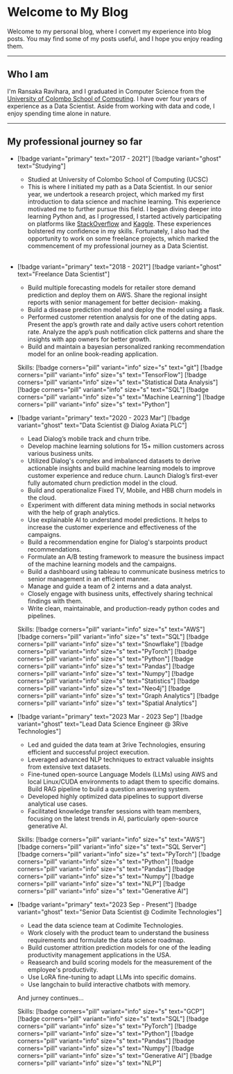# Welcome to My Blog

Welcome to my personal blog, where I convert my experience into blog posts. You may find some of my posts useful, and I hope you enjoy reading them.

---

## Who I am
I'm Ransaka Ravihara, and I graduated in Computer Science from the [University of Colombo School of Computing](https://www.google.com/search?q=University%20of%20Colombo%20School%20of%20Computing). I have over four years of experience as a Data Scientist. Aside from working with data and code, I enjoy spending time alone in nature.

---
## My professional journey so far
-  [!badge variant="primary" text="2017 -  2021"] [!badge variant="ghost" text="Studying"]
    - Studied at University of Colombo School of Computing (UCSC)
    - This is where I initiated my path as a Data Scientist. In our senior year, we undertook a research project, which marked my first introduction to data science and machine learning. This experience motivated me to further pursue this field. I began diving deeper into learning Python and, as I progressed, I started actively participating on platforms like [StackOverflow](https://stackoverflow.com/users/11745014/ransaka-ravihara) and [Kaggle](https://www.kaggle.com/ransakaravihara). These experiences bolstered my confidence in my skills. Fortunately, I also had the opportunity to work on some freelance projects, which marked the commencement of my professional journey as a Data Scientist. <br><br>

- [!badge variant="primary" text="2018 -  2021"] [!badge variant="ghost" text="Freelance Data Scientist"]
    - Build multiple forecasting models for retailer store demand prediction and deploy them on AWS. Share the regional insight reports with senior management for better decision- making.
    - Build a disease prediction model and deploy the model using a flask.
    - Performed customer retention analysis for one of the dating apps. Present the app’s growth rate and daily active users cohort retention rate. Analyze the app’s push notification click patterns and share the insights with app owners for better growth.
    - Build and maintain a bayesian personalized ranking recommendation model for an online book-reading application.
    
    Skills:
    [!badge corners="pill" variant="info" size="s" text="git"] [!badge corners="pill" variant="info" size="s" text="TensorFlow"] [!badge corners="pill" variant="info" size="s" text="Statistical Data Analysis"] [!badge corners="pill" variant="info" size="s" text="SQL"] [!badge corners="pill" variant="info" size="s" text="Machine Learning"] [!badge corners="pill" variant="info" size="s" text="Python"]

- [!badge variant="primary" text="2020 -  2023 Mar"] [!badge variant="ghost" text="Data Scientist @ Dialog Axiata PLC"]
    - Lead Dialog’s mobile track and churn tribe.
    - Develop machine learning solutions for 15+ million customers across various business units.
    - Utilized Dialog's complex and imbalanced datasets to derive actionable insights and build machine learning models to improve customer experience and reduce churn. Launch Dialog’s first-ever fully automated churn prediction model in the cloud.
    - Build and operationalize Fixed TV, Mobile, and HBB churn models in the cloud.
    - Experiment with different data mining methods in social networks with the help of graph analytics.
    - Use explainable AI to understand model predictions. It helps to increase the customer experience and effectiveness of the campaigns.
    - Build a recommendation engine for Dialog's starpoints product recommendations.
    - Formulate an A/B testing framework to measure the business impact of the machine learning models and the campaigns.
    - Build a dashboard using tableau to communicate business metrics to senior management in an efficient manner.
    - Manage and guide a team of 2 interns and a data analyst.
    - Closely engage with business units, effectively sharing technical findings with them.
    - Write clean, maintainable, and production-ready python codes and pipelines.
    
    Skills:
    [!badge corners="pill" variant="info" size="s" text="AWS"] [!badge corners="pill" variant="info" size="s" text="SQL"] [!badge corners="pill" variant="info" size="s" text="Snowflake"] [!badge corners="pill" variant="info" size="s" text="PyTorch"] [!badge corners="pill" variant="info" size="s" text="Python"] [!badge corners="pill" variant="info" size="s" text="Pandas"] [!badge corners="pill" variant="info" size="s" text="Numpy"] [!badge corners="pill" variant="info" size="s" text="Statistics"] [!badge corners="pill" variant="info" size="s" text="Neo4j"] [!badge corners="pill" variant="info" size="s" text="Graph Analytics"] [!badge corners="pill" variant="info" size="s" text="Spatial Analytics"]

- [!badge variant="primary" text="2023 Mar -  2023 Sep"] [!badge variant="ghost" text="Lead Data Science Engineer @ 3Rive Technologies"]
    - Led and guided the data team at 3rive Technologies, ensuring efficient and successful project execution. 
    - Leveraged advanced NLP techniques to extract valuable insights from extensive text datasets. 
    - Fine-tuned open-source Language Models (LLMs) using AWS and local Linux/CUDA environments to adapt them to specific domains. Build RAG pipeline to build a question answering system.
    - Developed highly optimized data pipelines to support diverse analytical use cases. 
    - Facilitated knowledge transfer sessions with team members, focusing on the latest trends in AI, particularly open-source generative AI. 
    
    Skills:
    [!badge corners="pill" variant="info" size="s" text="AWS"] [!badge corners="pill" variant="info" size="s" text="SQL Server"] [!badge corners="pill" variant="info" size="s" text="PyTorch"] [!badge corners="pill" variant="info" size="s" text="Python"] [!badge corners="pill" variant="info" size="s" text="Pandas"] [!badge corners="pill" variant="info" size="s" text="Numpy"] [!badge corners="pill" variant="info" size="s" text="NLP"] [!badge corners="pill" variant="info" size="s" text="Generative AI"] 

- [!badge variant="primary" text="2023 Sep - Present"] [!badge variant="ghost" text="Senior Data Scientist @ Codimite Technologies"]
    - Lead the data science team at Codimite Technologies.
    - Work closely with the product team to understand the business requirements and formulate the data science roadmap.
    - Build customer attrition prediction models for one of the leading productivity management applications in the USA.
    - Reasearch and build scoring models for the measurement of the employee's productivity.
    - Use LoRA fine-tuning to adapt LLMs into specific domains. 
    - Use langchain to build interactive chatbots with memory.

    And jurney continues...
    
    Skills:
    [!badge corners="pill" variant="info" size="s" text="GCP"] [!badge corners="pill" variant="info" size="s" text="SQL"] [!badge corners="pill" variant="info" size="s" text="PyTorch"] [!badge corners="pill" variant="info" size="s" text="Python"] [!badge corners="pill" variant="info" size="s" text="Pandas"] [!badge corners="pill" variant="info" size="s" text="Numpy"] [!badge corners="pill" variant="info" size="s" text="Generative AI"] [!badge corners="pill" variant="info" size="s" text="NLP"]

<!-- ## Download my resume
[!file](/Images/blog/age_dist.png) -->
